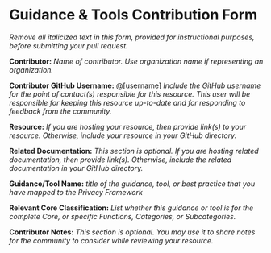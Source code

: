 # Guidance & Tools Contribution Form
*Remove all italicized text in this form, provided for instructional purposes, before submitting your pull request.*

**Contributor:** *Name of contributor. Use organization name if representing an organization.*

**Contributor GitHub Username:** @[username] *Include the GitHub username for the point of contact(s) responsible for this resource. This user will be responsible for keeping this resource up-to-date and for responding to feedback from the community.*

**Resource:** *If you are hosting your resource, then provide link(s) to your resource. Otherwise, include your resource in your GitHub directory.*

**Related Documentation:** *This section is optional. If you are hosting related documentation, then provide link(s). Otherwise, include the related documentation in your GitHub directory.*

**Guidance/Tool Name:** *title of the guidance, tool, or best practice that you have mapped to the Privacy Framework*

**Relevant Core Classification:** *List whether this guidance or tool is for the complete Core, or specific Functions, Categories, or Subcategories.*

**Contributor Notes:** *This section is optional. You may use it to share notes for the community to consider while reviewing your resource.*
